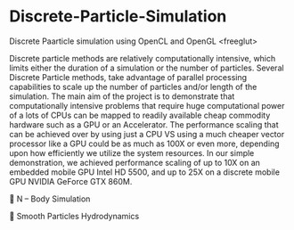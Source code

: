# Discrete-Particle-Simulation
Discrete Paarticle simulation using OpenCL and OpenGL &lt;freeglut>



Discrete particle methods are relatively computationally intensive, which
limits either the duration of a simulation or the number of particles. Several
Discrete Particle methods, take advantage of parallel processing capabilities to
scale up the number of particles and/or length of the simulation.
The main aim of the project is to demonstrate that computationally intensive
problems that require huge computational power of a lots of CPUs can be
mapped to readily available cheap commodity hardware such as a GPU or an
Accelerator.
The performance scaling that can be achieved over by using just a CPU VS
using a much cheaper vector processor like a GPU could be as much as 100X
or even more, depending upon how efficiently we utilize the system resources.
In our simple demonstration, we achieved performance scaling of up to 10X
on an embedded mobile GPU Intel HD 5500, and up to 25X on a discrete mobile
GPU NVIDIA GeForce GTX 860M.


 N – Body Simulation




 Smooth Particles Hydrodynamics
